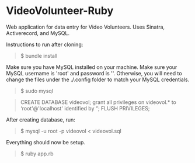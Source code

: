 # VideoVolunteer-Ruby #

Web application for data entry for Video Volunteers. Uses Sinatra, Activerecord, and MySQL.

Instructions to run after cloning:

> $ bundle install


Make sure you have MySQL installed on your machine.
Make sure your MySQL username is 'root' and password is ''. Otherwise, you will need to change the files under the ./.config folder to match your MySQL credentials.
> $ sudo mysql

> CREATE DATABASE videovol;
> grant all privileges on videovol.* to ‘root'@'localhost' identified by ‘’;
> FLUSH PRIVILEGES;


After creating database, run:
> $ mysql -u root -p videovol < videovol.sql


Everything should now be setup.
> $ ruby app.rb

